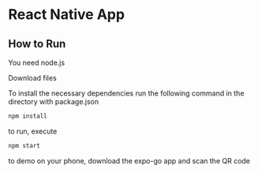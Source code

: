 # React Native App
## How to Run
You need node.js

Download files

To install the necessary dependencies run the following command in the directory with package.json
```bash
npm install
```
to run, execute
```bash
npm start
```
to demo on your phone, download the expo-go app and scan the QR code